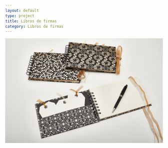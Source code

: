 ```yaml
---
layout: default
type: project
title: Libros de firmas
category: Libros de firmas
---
```

![](01.jpg)
